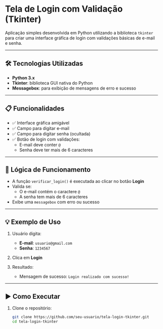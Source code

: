 # Tela de Login com Validação (Tkinter)

Aplicação simples desenvolvida em Python utilizando a biblioteca `tkinter` para criar uma interface gráfica de login com validações básicas de e-mail e senha.

---

## 🛠️ Tecnologias Utilizadas

- **Python 3.x**
- **Tkinter**: biblioteca GUI nativa do Python
- **Messagebox**: para exibição de mensagens de erro e sucesso

---

## 📋 Funcionalidades

- ✅ Interface gráfica amigável
- ✅ Campo para digitar e-mail
- ✅ Campo para digitar senha (ocultada)
- ✅ Botão de login com validações:
  - E-mail deve conter `@`
  - Senha deve ter mais de 6 caracteres

---

## 🧠 Lógica de Funcionamento

- A função `verificar_login()` é executada ao clicar no botão **Login**
- Valida se:
  - O e-mail contém o caractere `@`
  - A senha tem mais de 6 caracteres
- Exibe uma `messagebox` com erro ou sucesso

---

## 💡 Exemplo de Uso

1. Usuário digita:  
   - **E-mail**: `usuario@gmail.com`  
   - **Senha**: `1234567`

2. Clica em **Login**

3. Resultado:  
   - Mensagem de sucesso: `Login realizado com sucesso!`

---

## ▶️ Como Executar

1. Clone o repositório:
   ```bash
   git clone https://github.com/seu-usuario/tela-login-tkinter.git
   cd tela-login-tkinter
